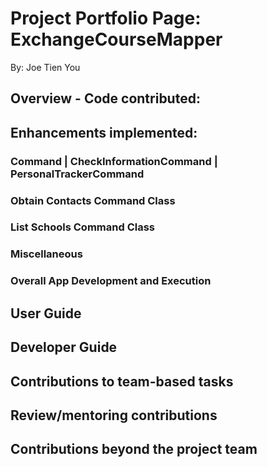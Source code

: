 # Project Portfolio Page: ExchangeCourseMapper

By: Joe Tien You

## Overview - Code contributed:

## Enhancements implemented:

### Command | CheckInformationCommand | PersonalTrackerCommand

### Obtain Contacts Command Class

### List Schools Command Class

### Miscellaneous

### Overall App Development and Execution

## User Guide

## Developer Guide

## Contributions to team-based tasks

## Review/mentoring contributions

## Contributions beyond the project team
